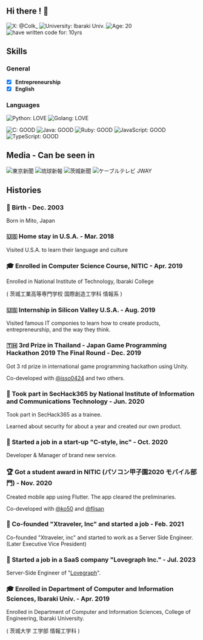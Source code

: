 ## Hi there ! 👋

![X: @Colk_](https://img.shields.io/badge/X-@Colk__-blue?style=for-the-badge)
![University: Ibaraki Univ.](https://img.shields.io/badge/University-Ibaraki_Univ.-red?style=for-the-badge)
![Age: 20](https://img.shields.io/badge/Age-20-orange?style=for-the-badge)
![have written code for: 10yrs](https://img.shields.io/badge/Have_written_code_for-10_yrs-critical?style=for-the-badge)

## Skills
### General
- [x] **Entrepreneurship**
- [x] **English**

### Languages
![Python: LOVE](https://img.shields.io/badge/Python-LOVE-blue?style=for-the-badge)
![Golang: LOVE](https://img.shields.io/badge/Golang-LOVE-blue?style=for-the-badge)

![C: GOOD](https://img.shields.io/badge/C-GOOD-orange?style=for-the-badge)
![Java: GOOD](https://img.shields.io/badge/Java-GOOD-orange?style=for-the-badge)
![Ruby: GOOD](https://img.shields.io/badge/Ruby-GOOD-orange?style=for-the-badge)
![JavaScript: GOOD](https://img.shields.io/badge/JavaScript-GOOD-orange?style=for-the-badge)
![TypeScript: GOOD](https://img.shields.io/badge/TypeScript-GOOD-orange?style=for-the-badge)

## Media - Can be seen in
![東京新聞](https://img.shields.io/badge/-東京新聞-orange?style=for-the-badge)
![琉球新報](https://img.shields.io/badge/-琉球新報-orange?style=for-the-badge)
![茨城新聞](https://img.shields.io/badge/-茨城新聞-orange?style=for-the-badge)
![ケーブルテレビ JWAY](https://img.shields.io/badge/-ケーブルテレビ_JWAY-orange?style=for-the-badge)

## Histories
### 🎂 Birth - Dec. 2003
Born in Mito, Japan

### 🇺🇸 Home stay in U.S.A. - Mar. 2018
Visited U.S.A. to learn their language and culture

### 🎓️ Enrolled in Computer Science Course, NITIC - Apr. 2019
Enrolled in National Institute of Technology, Ibaraki College

( 茨城工業高等専門学校 国際創造工学科 情報系 )

### 🇺🇸 Internship in Silicon Valley U.S.A. - Aug. 2019
Visited famous IT componies to learn how to create products, entrepreneurship, and the way they think.

### 🇹🇭 3rd Prize in Thailand - Japan Game Programming Hackathon 2019 The Final Round - Dec. 2019
Got 3 rd prize in international game programming hackathon using Unity.

Co-developed with [@isso0424](https://github.com/isso0424) and two others.

### 🔑 Took part in SecHack365 by National Institute of Information and Communications Technology - Jun. 2020
Took part in SecHack365 as a trainee.

Learned about security for about a year and created our own product.

### 🏢 Started a job in a start-up "C-style, inc" - Oct. 2020
Developer & Manager of brand new service.

### 🏆 Got a student award in NITIC (パソコン甲子園2020 モバイル部門) - Nov. 2020
Created mobile app using Flutter. The app cleared the preliminaries.

Co-developed with [@ko50](https://github.com/ko50) and [@flisan](https://github.com/flisan)

### 🏢 Co-founded "Xtraveler, Inc" and started a job - Feb. 2021
Co-founded "Xtraveler, inc" and started to work as a Server Side Engineer.
(Later Executive Vice President)

### 🏢 Started a job in a SaaS company "Lovegraph Inc." - Jul. 2023
Server-Side Engineer of "[Lovegraph](https://lovegraph.me/)".

### 🎓️ Enrolled in Department of Computer and Information Sciences, Ibaraki Univ. - Apr. 2019
Enrolled in Department of Computer and Information Sciences, College of Engineering, Ibaraki University.

( 茨城大学 工学部 情報工学科 )
